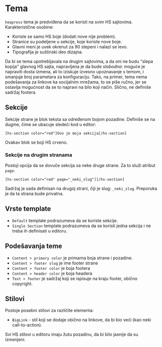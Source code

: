 # Tema

`heapress` tema je predviđena da se koristi na svim HS sajtovima. Karakteristične osobine:

+ Koriste se samo HS boje (dodati nove nije problem).
+ Stranice su podeljene u sekcije, koje koriste nove boje.
+ Glavni meni je uvek okrenut za 90 stepeni i nalazi se levo.
+ Tipografija je suštinski deo dizajna.

Da bi se tema upotrebljavala na drugim sajtovima, a da oni ne budu "slepa kopija" glavnog HS sajta, napravljena je da bude _slobodna_: moguće je napraviti dosta izmena, ali to iziskuje izvesno upoznavanje s temom, i smanjuje broj parametara za konfiguraciju. Tako, na primer, tema nema podešavanja za linkove ka socijalnim mrežama, to se piše ručno, jer se ostavlja mogućnost da se to napravi na bilo koji način. Slično, ne definiše sadržaj footera.

## Sekcije

Sekcije strane je blok teksta sa određenom bojom pozadine. Definiše se na dugme, čime se ubacuje sledeći kod u editor:

```
[hs-section color="red"]Ovo je moja sekcija[/hs-section]
```

Ovakav blok se boji HS crveno.

### Sekcije na drugim stranama

Postoji opcija da se dovuče sekcija sa neke druge strane. Za to služi atribut `page`:

```
[hs-section color="red" page="_neki_slug"][/hs-section]
```

Sadržaj je sada definisan na drugoj strani, čiji je slug: `_neki_slug`. Preporuka je da ta strana bude privatna.

## Vrste template

+ `Default` template podrazumeva da se koriste sekcije.
+ `Single Section` template podrazumeva da se koristi jedna sekcija i ne treba ih definisati u editoru.

## Podešavanja teme

+ `Content > primary color` je primarna boja strane i pozadine.
+ `Content > footer slug` je ime footer strane
+ `Content > footer color` je boja footera
+ `Content > header color` je boja headera
+ `Text > footer` je sadržaj koji se ispisuje na kraju footer, obično copyright.

## Stilovi

Postoje posebni stilovi za različite elementa:

+ `BigLink` - stil koji se dodaje obično na linkove, da bi bio veći (kao neki call-to-action).

Svi HS stilovi u editoru imaju žutu pozadinu, da bi bilo jasnije da su izmenjeni.